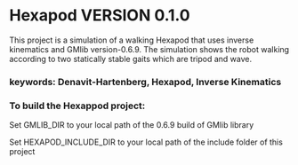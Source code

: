 # Hexapod VERSION 0.1.0

This project is a simulation of a walking Hexapod that uses inverse kinematics and GMlib version-0.6.9. The simulation shows the robot walking according to two statically stable gaits which are tripod and wave.

### keywords: Denavit-Hartenberg, Hexapod, Inverse Kinematics



### To build the Hexappod project:

Set GMLIB_DIR to your local path of the 0.6.9 build of GMlib library

Set HEXAPOD_INCLUDE_DIR to your local path of the include folder of this project